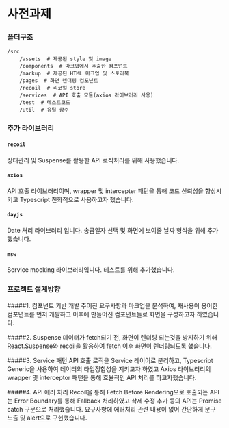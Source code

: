 # 사전과제

### 폴더구조

```
/src
    /assets  # 제공된 style 및 image
    /components  # 마크업에서 추출한 컴포넌트
    /markup  # 제공된 HTML 마크업 및 스토리북
    /pages  # 화면 렌더링 컴포넌트
    /recoil  # 리코일 store
    /services  # API 호출 모듈(axios 라이브러리 사용)
    /test  # 테스트코드
    /util  # 유틸 함수
```

### 추가 라이브러리

#### `recoil`

상태관리 및 Suspense를 활용한 API 로직처리를 위해 사용했습니다.

#### `axios`

API 호출 라이브러리이며, wrapper 및 intercepter 패턴을 통해
코드 신뢰성을 향상시키고 Typescript 친화적으로 사용하고자 했습니다.

#### `dayjs`

Date 처리 라이브러리 입니다. 송금일자 선택 및 화면에 보여줄 날짜 형식을 위해 추가했습니다.

#### `msw`

Service mocking 라이브러리입니다. 테스트를 위해 추가했습니다.

### 프로젝트 설계방향

#####1. 컴포넌트 기반 개발
주어진 요구사항과 마크업을 분석하여, 재사용이 용이한 컴포넌트를 먼저 개발하고
이후에 만들어진 컴포넌트들로 화면을 구성하고자 하였습니다.

#####2. Suspense
데이터가 fetch되기 전, 화면이 렌더링 되는것을 방지하기 위해
React.Suspense와 recoil을 활용하여 fetch 이후 화면이 렌더링되도록 했습니다.

#####3. Service 패턴
API 호출 로직을 Service 레이어로 분리하고,
Typescript Generic을 사용하여 데이터의 타입정합성을 지키고자 하였고
Axios 라이브러리의 wrapper 및 interceptor 패턴을 통해 효율적인 API 처리를 하고자했습니다.

#####4. API 에러 처리
Recoil을 통해 Fetch Before Rendering으로 호출되는 API는 Error Boundary를 통해 Fallback 처리하였고
삭제 수정 추가 등의 API는 Promise catch 구문으로 처리했습니다.
요구사항에 에러처리 관련 내용이 없어 간단하게 문구 노출 및 alert으로 구현했습니다.
